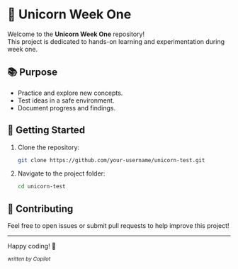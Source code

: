 # 🦄 Unicorn Week One

Welcome to the **Unicorn Week One** repository!  
This project is dedicated to hands-on learning and experimentation during week one.

## 📚 Purpose

- Practice and explore new concepts.
- Test ideas in a safe environment.
- Document progress and findings.

## 🚀 Getting Started

1. Clone the repository:
    ```bash
    git clone https://github.com/your-username/unicorn-test.git
    ```
2. Navigate to the project folder:
    ```bash
    cd unicorn-test
    ```

## 🤝 Contributing

Feel free to open issues or submit pull requests to help improve this project!

---

Happy coding! 🌈


<sub><i>written by Copilot</i></sub>
